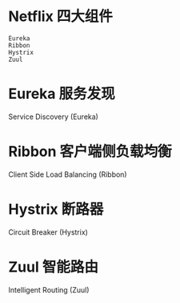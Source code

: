 # Netflix 四大组件

	Eureka
	Ribbon
	Hystrix
	Zuul

# Eureka 服务发现

Service Discovery (Eureka)

# Ribbon 客户端侧负载均衡

Client Side Load Balancing (Ribbon)

# Hystrix 断路器

Circuit Breaker (Hystrix)

# Zuul 智能路由

Intelligent Routing (Zuul)
